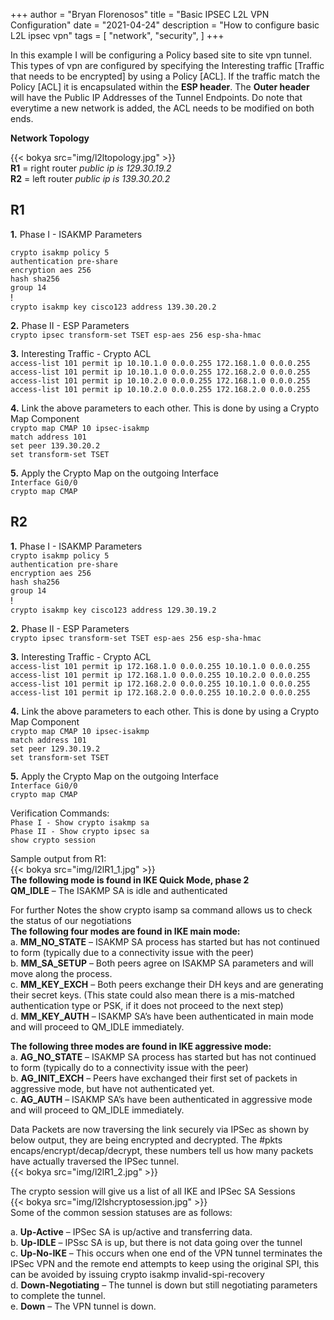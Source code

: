+++
author = "Bryan Florenosos"
title = "Basic IPSEC L2L VPN Configuration"
date = "2021-04-24"
description = "How to configure basic L2L ipsec vpn"
tags = [
    "network",
    "security",
]
+++

In this example I will be configuring a Policy based site to site vpn tunnel. This types of vpn are configured by specifying the Interesting traffic [Traffic that needs to be encrypted] by using  a Policy [ACL]. If the traffic match the Policy [ACL] it is encapsulated within the **ESP header**. The **Outer header** will have the Public IP Addresses of the Tunnel Endpoints. Do note that everytime a new network is added, the ACL needs to be modified on both ends.

**Network Topology**  

{{< bokya src="img/l2ltopology.jpg" >}}    
**R1** = right router  *public ip is 129.30.19.2*  
**R2** = left router   *public ip is 139.30.20.2*  

## R1
**1.** Phase I - ISAKMP Parameters  
  
`crypto isakmp policy 5`  
 `authentication pre-share`  
 `encryption aes 256`  
 `hash sha256`  
 `group 14`  
!  
`crypto isakmp key cisco123 address 139.30.20.2`  
  
**2.** Phase II - ESP Parameters  
`crypto ipsec transform-set TSET esp-aes 256 esp-sha-hmac`  
  
**3.** Interesting Traffic - Crypto ACL  
`access-list 101 permit ip 10.10.1.0 0.0.0.255 172.168.1.0 0.0.0.255`  
`access-list 101 permit ip 10.10.1.0 0.0.0.255 172.168.2.0 0.0.0.255`  
`access-list 101 permit ip 10.10.2.0 0.0.0.255 172.168.1.0 0.0.0.255`  
`access-list 101 permit ip 10.10.2.0 0.0.0.255 172.168.2.0 0.0.0.255`  
  
**4.** Link the above parameters to each other. This is done by using a Crypto Map Component  
`crypto map CMAP 10 ipsec-isakmp`  
 `match address 101`  
 `set peer 139.30.20.2`  
 `set transform-set TSET`  
   
**5.** Apply the Crypto Map on the outgoing Interface  
`Interface Gi0/0`   
 `crypto map CMAP`   

## R2
**1.** Phase I - ISAKMP Parameters  
`crypto isakmp policy 5`  
 `authentication pre-share`  
 `encryption aes 256`  
 `hash sha256`  
 `group 14`  
!  
`crypto isakmp key cisco123 address 129.30.19.2`  
  
**2.** Phase II - ESP Parameters  
`crypto ipsec transform-set TSET esp-aes 256 esp-sha-hmac`  
  
**3.** Interesting Traffic - Crypto ACL  
`access-list 101 permit ip 172.168.1.0 0.0.0.255 10.10.1.0 0.0.0.255`  
`access-list 101 permit ip 172.168.1.0 0.0.0.255 10.10.2.0 0.0.0.255`  
`access-list 101 permit ip 172.168.2.0 0.0.0.255 10.10.1.0 0.0.0.255`  
`access-list 101 permit ip 172.168.2.0 0.0.0.255 10.10.2.0 0.0.0.255`  
  
**4.** Link the above parameters to each other. This is done by using a Crypto Map Component  
`crypto map CMAP 10 ipsec-isakmp`  
 `match address 101`  
 `set peer 129.30.19.2`  
 `set transform-set TSET`  
   
**5.** Apply the Crypto Map on the outgoing Interface  
`Interface Gi0/0`   
 `crypto map CMAP`   
  
Verification Commands:  
`Phase I - Show crypto isakmp sa`  
`Phase II - Show crypto ipsec sa`  
`show crypto session`  
  
Sample output from R1:  
{{< bokya src="img/l2lR1_1.jpg" >}}  
**The following mode is found in IKE Quick Mode, phase 2**  
**QM_IDLE** – The ISAKMP SA is idle and authenticated  
  
For further Notes the show crypto isamp sa command allows us to check the status of our negotiations  
**The following four modes are found in IKE main mode:**  
a. **MM_NO_STATE** – ISAKMP SA process has started but has not continued to form (typically due to a connectivity issue with the peer)  
b. **MM_SA_SETUP** – Both peers agree on ISAKMP SA parameters and will move along the process.  
c. **MM_KEY_EXCH** – Both peers exchange their DH keys and are generating their secret keys. (This state could also mean there is a mis-matched authentication type or PSK, if it does not proceed to the next step)    
d. **MM_KEY_AUTH** – ISAKMP SA’s have been authenticated in main mode and will proceed to QM_IDLE immediately.  
  
**The following three modes are found in IKE aggressive mode:**  
a. **AG_NO_STATE** – ISAKMP SA process has started but has not continued to form (typically do to a connectivity issue with the peer)  
b. **AG_INIT_EXCH** – Peers have exchanged their first set of packets in aggressive mode, but have not authenticated yet.  
c. **AG_AUTH** – ISAKMP SA’s have been authenticated in aggressive mode and will proceed to QM_IDLE immediately.  
    
Data Packets are now traversing the link securely via IPSec as shown by below output, they are being encrypted and decrypted. The #pkts encaps/encrypt/decap/decrypt, these numbers tell us how many packets have actually traversed the IPSec tunnel.   
{{< bokya src="img/l2lR1_2.jpg" >}}  
  
The crypto session will give us a list of all IKE and IPSec SA Sessions  
{{< bokya src="img/l2lshcryptosession.jpg" >}}  
Some of the common session statuses are as follows:  
   
a. **Up-Active** – IPSec SA is up/active and transferring data.  
b. **Up-IDLE** – IPSsc SA is up, but there is not data going over the tunnel  
c. **Up-No-IKE** – This occurs when one end of the VPN tunnel terminates the IPSec VPN and the remote end attempts to keep using the original SPI, this can be avoided by issuing crypto isakmp invalid-spi-recovery  
d. **Down-Negotiating** – The tunnel is down but still negotiating parameters to complete the tunnel.  
e. **Down** – The VPN tunnel is down.  




